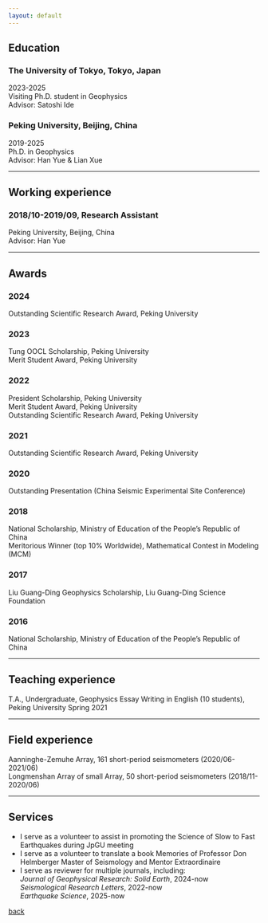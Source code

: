 ```yaml
---
layout: default
---
```

## Education

### The University of Tokyo, Tokyo, Japan  
2023-2025\
Visiting Ph.D. student in Geophysics\
Advisor: Satoshi Ide 

### Peking University, Beijing, China  
2019-2025\
Ph.D. in Geophysics\
Advisor: Han Yue & Lian Xue

* * *
## Working experience

### 2018/10-2019/09, Research Assistant  
Peking University, Beijing, China  
Advisor: Han Yue 

* * *
## Awards

### 2024  
Outstanding  Scientific Research Award, Peking University

### 2023  
Tung OOCL Scholarship, Peking University\
Merit Student Award, Peking University 

### 2022  
President Scholarship, Peking University\
Merit Student Award, Peking University \
Outstanding  Scientific Research Award, Peking University

### 2021
Outstanding  Scientific Research Award, Peking University 

### 2020
Outstanding Presentation (China Seismic Experimental Site Conference)  

### 2018  
National Scholarship, Ministry of Education of the People’s Republic of China\
Meritorious Winner (top 10% Worldwide), Mathematical Contest in Modeling (MCM)

### 2017
Liu Guang-Ding Geophysics Scholarship, Liu Guang-Ding Science Foundation

### 2016  
National Scholarship, Ministry of Education of the People’s Republic of China

* * *
## Teaching experience 
T.A., Undergraduate, Geophysics Essay Writing in English (10 students), Peking University Spring 2021 

* * *
## Field experience 
Aanninghe-Zemuhe Array, 161 short-period seismometers (2020/06-2021/06)  
Longmenshan Array of small Array, 50 short-period seismometers (2018/11-2020/06)
* * *
## Services  
* I serve as a volunteer to assist in promoting the Science of Slow to Fast Earthquakes during JpGU meeting
* I serve as a volunteer to translate a book Memories of Professor Don Helmberger Master of Seismology and Mentor Extraordinaire 
* I serve as reviewer for multiple journals, including:  
*Journal of Geophysical Research: Solid Earth*, 2024-now\
*Seismological Research Letters*, 2022-now\
*Earthquake Science*, 2025-now



[back](./)
